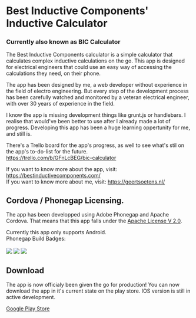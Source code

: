 # Best Inductive Components' Inductive Calculator
### Currently also known as BIC Calculator

The Best Inductive Components calculator is a simple calculator that calculates complex inductive calculations on the go. This app is designed for electrical engineers that could use an easy way of accessing the calculations they need, on their phone.

The app has been designed by me, a web developer without experience in the field of electro engineering. But every step of the development process has been carefully watched and monitored by a veteran electrical engineer, with over 30 years of experience in the field.

I know the app is missing development things like grunt.js or handlebars. I realise that would've been better to use after I already made a lot of progress. Developing this app has been a huge learning oppertunity for me, and still is.

There's a Trello board for the app's progress, as well to see what's stil on the app's to-do-list for the future. \
https://trello.com/b/GFnLcBEG/bic-calculator

If you want to know more about the app, visit: https://bestinductivecomponents.com/ \
If you want to know more about me, visit: https://geertsoetens.nl/

## Cordova / Phonegap Licensing. 

The app has been developped using Adobe Phonegap and Apache Cordova. That means that this app falls under the [Apache License V 2.0](http://www.apache.org/licenses/LICENSE-2.0).

Currently this app only supports Android. \
Phonegap Build Badges: \
\
<img src=https://build.phonegap.com/apps/3745752/badge/3761508652/version.svg /> <img src=https://build.phonegap.com/apps/3745752/badge/3761508652/android.svg /> <img src=https://build.phonegap.com/apps/3745752/badge/3761508652/ios.svg />

## Download

The app is now officialy been given the go for production! You can now download the app in it's current state on the play store. IOS version is still in active development.

[Google Play Store](https://play.google.com/store/apps/details?id=com.bestinductivecomponents.calculator)
